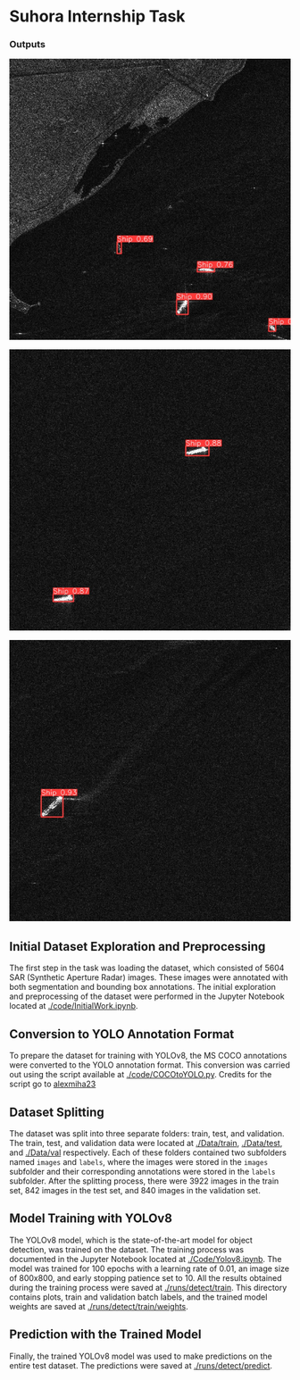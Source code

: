 # Suhora Internship Task

### Outputs
![Prediction 1](./runs/detect/predict/P0001_0_800_8400_9200.jpg)

![Prediction 2](./runs/detect/predict/P0001_3000_3800_3000_3800.jpg)

![Prediction 3](./runs/detect/predict/P0001_3600_4400_6600_7400.jpg)


## Initial Dataset Exploration and Preprocessing

The first step in the task was loading the dataset, which consisted of 5604 SAR (Synthetic Aperture Radar) images. These images were annotated with both segmentation and bounding box annotations. The initial exploration and preprocessing of the dataset were performed in the Jupyter Notebook located at [./code/InitialWork.ipynb](./Code/InitialWork.ipynb).

## Conversion to YOLO Annotation Format

To prepare the dataset for training with YOLOv8, the MS COCO annotations were converted to the YOLO annotation format. This conversion was carried out using the script available at [./code/COCOtoYOLO.py](./Code/COCOtoYOLO.py).
Credits for the script go to [alexmiha23](https://github.com/alexmihalyk23/COCO2YOLO)

## Dataset Splitting

The dataset was split into three separate folders: train, test, and validation. The train, test, and validation data were located at [./Data/train](./Data/train), [./Data/test](./Data/test), and [./Data/val](./Data/val) respectively. Each of these folders contained two subfolders named `images` and `labels`, where the images were stored in the `images` subfolder and their corresponding annotations were stored in the `labels` subfolder. After the splitting process, there were 3922 images in the train set, 842 images in the test set, and 840 images in the validation set.

## Model Training with YOLOv8

The YOLOv8 model, which is the state-of-the-art model for object detection, was trained on the dataset. The training process was documented in the Jupyter Notebook located at [./Code/Yolov8.ipynb](./Code/Yolov8.ipynb). The model was trained for 100 epochs with a learning rate of 0.01, an image size of 800x800, and early stopping patience set to 10. All the results obtained during the training process were saved at [./runs/detect/train](./runs/detect/train). This directory contains plots, train and validation batch labels, and the trained model weights are saved at [./runs/detect/train/weights](./runs/detect/train/weights).

## Prediction with the Trained Model

Finally, the trained YOLOv8 model was used to make predictions on the entire test dataset. The predictions were saved at [./runs/detect/predict](./runs/detect/predict).


